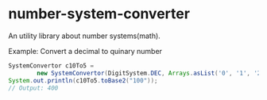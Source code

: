 number-system-converter
=============
An utility library about number systems(math).

Example: Convert a decimal to quinary number
```java
SystemConvertor c10To5 =
        new SystemConvertor(DigitSystem.DEC, Arrays.asList('0', '1', '2', '3', '4'));
System.out.println(c10To5.toBase2("100"));
// Output: 400
```
